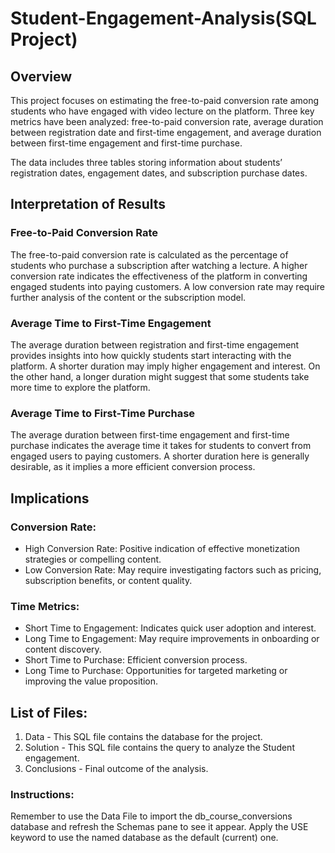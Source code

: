 # Student-Engagement-Analysis(SQL Project)

## Overview
This project focuses on estimating the free-to-paid conversion rate among students who have engaged with video lecture on the platform. Three key metrics have been analyzed: free-to-paid conversion rate, average duration between registration date and first-time engagement, and average duration between first-time engagement and first-time purchase.

The data includes three tables storing information about students’ registration dates, engagement dates, and subscription purchase dates.

## Interpretation of Results
### Free-to-Paid Conversion Rate
The free-to-paid conversion rate is calculated as the percentage of students who purchase a subscription after watching a lecture. A higher conversion rate indicates the effectiveness of the platform in converting engaged students into paying customers. A low conversion rate may require further analysis of the content or the subscription model.

### Average Time to First-Time Engagement
The average duration between registration and first-time engagement provides insights into how quickly students start interacting with the platform. A shorter duration may imply higher engagement and interest. On the other hand, a longer duration might suggest that some students take more time to explore the platform.

### Average Time to First-Time Purchase
The average duration between first-time engagement and first-time purchase indicates the average time it takes for students to convert from engaged users to paying customers. A shorter duration here is generally desirable, as it implies a more efficient conversion process.

## Implications
### Conversion Rate:
- High Conversion Rate: Positive indication of effective monetization strategies or compelling content.
- Low Conversion Rate: May require investigating factors such as pricing, subscription benefits, or content quality.

### Time Metrics:
- Short Time to Engagement: Indicates quick user adoption and interest.
- Long Time to Engagement: May require improvements in onboarding or content discovery.
- Short Time to Purchase: Efficient conversion process.
- Long Time to Purchase: Opportunities for targeted marketing or improving the value proposition.

## List of Files:
1. Data - This SQL file contains the database for the project.
2. Solution - This SQL file contains the query to analyze the Student engagement.
3. Conclusions - Final outcome of the analysis.

### Instructions: 
Remember to use the Data File to import the db_course_conversions database and refresh the Schemas pane to see it appear. Apply the USE keyword to use the named database as the default (current) one.
